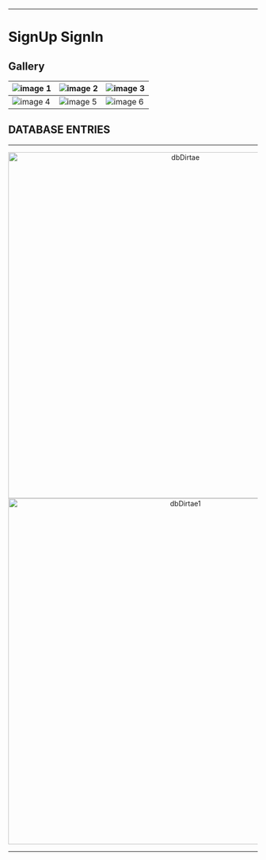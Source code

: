 
---

# **SignUp SignIn**

## **Gallery**

| ![image 1](https://github.com/user-attachments/assets/eeceb1fb-ec29-44b3-8547-21d22e62cbcf) | ![image 2](https://github.com/user-attachments/assets/dea7beb5-c08e-402b-b26d-d3519648bf27) | ![image 3](https://github.com/user-attachments/assets/a7991973-e3b9-4c60-99dc-51f4ba5b1812) |
|------------------------------------------------------------------------------------------------|------------------------------------------------------------------------------------------------|------------------------------------------------------------|
| ![image 4](https://github.com/user-attachments/assets/ade8afa4-1d79-4466-a854-a2fb9fa8ca8c) | ![image 5](https://github.com/user-attachments/assets/a15744a7-04b1-4238-a2e2-44f831753ffd) | ![image 6](https://github.com/user-attachments/assets/3158926a-ee84-4a5e-8dcd-ef9aae9e7d16) |

## **DATABASE ENTRIES**

---

<div align="center">
  <img src="https://github.com/user-attachments/assets/1d81fa72-440f-4c86-bdd8-b33bfbc28609" alt="dbDirtae" width="700">
  <br>
  <img src="https://github.com/user-attachments/assets/023de1b7-b270-4d39-9d50-f985dc2afb73" alt="dbDirtae1" width="700">
</div>

---
